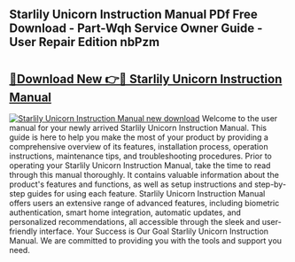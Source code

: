 ## Starlily Unicorn Instruction Manual PDf Free Download - Part-Wqh Service Owner Guide - User Repair Edition nbPzm

# <h2><a href="http://cf15487.oget.top/?id=Starlily+Unicorn+Instruction+Manual">🔗Download New 👉🔴 Starlily Unicorn Instruction Manual</a></h2>

[![Starlily Unicorn Instruction Manual new download](https://i.imgur.com/5g1atiW.png)](http://cf15487.oget.top/?id=Starlily+Unicorn+Instruction+Manual)
Welcome to the user manual for your newly arrived Starlily Unicorn Instruction Manual. This guide is here to help you make the most of your product by providing a comprehensive overview of its features, installation process, operation instructions, maintenance tips, and troubleshooting procedures. Prior to operating your Starlily Unicorn Instruction Manual, take the time to read through this manual thoroughly. It contains valuable information about the product's features and functions, as well as setup instructions and step-by-step guides for using each feature. Starlily Unicorn Instruction Manual offers users an extensive range of advanced features, including biometric authentication, smart home integration, automatic updates, and personalized recommendations, all accessible through the sleek and user-friendly interface. Your Success is Our Goal Starlily Unicorn Instruction Manual. We are committed to providing you with the tools and support you need.
